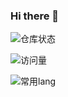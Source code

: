 ### Hi there 👋

<!--
**arctic603/arctic603** is a ✨ _special_ ✨ repository because its `README.md` (this file) appears on your GitHub profile.

Here are some ideas to get you started:

- 🤔 I’m looking for help with MineCraftLiteLoaderBDS plugin develop and MiraiCp usage Template
- 📫 How to reach me: rayonsun@outlook.com/3186393716@qq.com

-->

![仓库状态](https://github-readme-stats.vercel.app/api?username=arctic603&show_icons=true&theme=tokyonight)

![访问量](https://profile-counter.glitch.me/all-smile/count.svg)

![常用lang](https://github-readme-stats.vercel.app/api/top-langs/?username=all-smile&layout=compact&theme=tokyonight)
